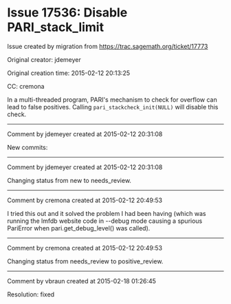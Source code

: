 # Issue 17536: Disable PARI_stack_limit

Issue created by migration from https://trac.sagemath.org/ticket/17773

Original creator: jdemeyer

Original creation time: 2015-02-12 20:13:25

CC:  cremona

In a multi-threaded program, PARI's mechanism to check for overflow can lead to false positives. Calling `pari_stackcheck_init(NULL)` will disable this check.


---

Comment by jdemeyer created at 2015-02-12 20:31:08

New commits:


---

Comment by jdemeyer created at 2015-02-12 20:31:08

Changing status from new to needs_review.


---

Comment by cremona created at 2015-02-12 20:49:53

I tried this out and it solved the problem I had been having (which was running the lmfdb website code in --debug mode causing a spurious PariError when pari.get_debug_level() was called).


---

Comment by cremona created at 2015-02-12 20:49:53

Changing status from needs_review to positive_review.


---

Comment by vbraun created at 2015-02-18 01:26:45

Resolution: fixed
